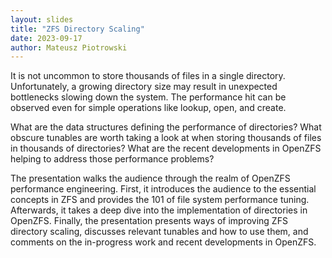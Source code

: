 ```yaml
---
layout: slides
title: "ZFS Directory Scaling"
date: 2023-09-17
author: Mateusz Piotrowski
---
```

It is not uncommon to store thousands of files in a single directory.
Unfortunately, a growing directory size may result in unexpected bottlenecks
slowing down the system. The performance hit can be observed even for simple
operations like lookup, open, and create.

What are the data structures defining the performance of directories? What
obscure tunables are worth taking a look at when storing thousands of files in
thousands of directories? What are the recent developments in OpenZFS helping
to address those performance problems?

The presentation walks the audience through the realm of OpenZFS performance
engineering. First, it introduces the audience to the essential concepts in ZFS
and provides the 101 of file system performance tuning. Afterwards, it takes a
deep dive into the implementation of directories in OpenZFS. Finally, the
presentation presents ways of improving ZFS directory scaling, discusses
relevant tunables and how to use them, and comments on the in-progress work and
recent developments in OpenZFS.
